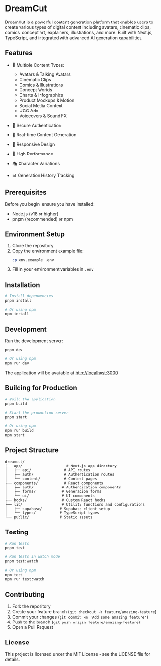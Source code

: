 # DreamCut

DreamCut is a powerful content generation platform that enables users to create various types of digital content including avatars, cinematic clips, comics, concept art, explainers, illustrations, and more. Built with Next.js, TypeScript, and integrated with advanced AI generation capabilities.

## Features

- 🎨 Multiple Content Types:
  - Avatars & Talking Avatars
  - Cinematic Clips
  - Comics & Illustrations
  - Concept Worlds
  - Charts & Infographics
  - Product Mockups & Motion
  - Social Media Content
  - UGC Ads
  - Voiceovers & Sound FX

- 🔐 Secure Authentication
- 🎯 Real-time Content Generation
- 📱 Responsive Design
- 🚀 High Performance
- 🎭 Character Variations
- 📊 Generation History Tracking

## Prerequisites

Before you begin, ensure you have installed:

- Node.js (v18 or higher)
- pnpm (recommended) or npm

## Environment Setup

1. Clone the repository
2. Copy the environment example file:
   ```bash
   cp env.example .env
   ```
3. Fill in your environment variables in `.env`

## Installation

```bash
# Install dependencies
pnpm install

# Or using npm
npm install
```

## Development

Run the development server:

```bash
pnpm dev

# Or using npm
npm run dev
```

The application will be available at [http://localhost:3000](http://localhost:3000)

## Building for Production

```bash
# Build the application
pnpm build

# Start the production server
pnpm start

# Or using npm
npm run build
npm start
```

## Project Structure

```
dreamcut/
├── app/                    # Next.js app directory
│   ├── api/               # API routes
│   ├── auth/              # Authentication routes
│   └── content/           # Content pages
├── components/            # React components
│   ├── auth/             # Authentication components
│   ├── forms/            # Generation forms
│   └── ui/               # UI components
├── hooks/                # Custom React hooks
├── lib/                  # Utility functions and configurations
│   ├── supabase/        # Supabase client setup
│   └── types/           # TypeScript types
└── public/              # Static assets
```

## Testing

```bash
# Run tests
pnpm test

# Run tests in watch mode
pnpm test:watch

# Or using npm
npm test
npm run test:watch
```

## Contributing

1. Fork the repository
2. Create your feature branch (`git checkout -b feature/amazing-feature`)
3. Commit your changes (`git commit -m 'Add some amazing feature'`)
4. Push to the branch (`git push origin feature/amazing-feature`)
5. Open a Pull Request

## License

This project is licensed under the MIT License - see the LICENSE file for details.